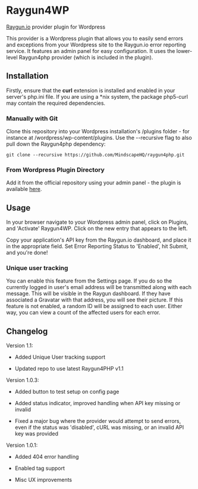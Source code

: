 Raygun4WP
==========

[Raygun.io](http://raygun.io) provider plugin for Wordpress

This provider is a Wordpress plugin that allows you to easily send errors and exceptions from your Wordpress site to the Raygun.io error reporting service.
It features an admin panel for easy configuration. It uses the lower-level Raygun4php provider (which is included in the plugin). 

## Installation

Firstly, ensure that the **curl** extension is installed and enabled in your server's php.ini file. If you are using a *nix system, the package php5-curl may contain the required dependencies.

### Manually with Git

Clone this repository into your Wordpress installation's /plugins folder - for instance at /wordpress/wp-content/plugins. Use the --recursive flag to also pull down the Raygun4php dependency:

```
git clone --recursive https://github.com/MindscapeHQ/raygun4php.git
```

### From Wordpress Plugin Directory

Add it from the official repository using your admin panel - the plugin is available [here](http://wordpress.org/plugins/raygun4wp/).

## Usage

In your browser navigate to your Wordpress admin panel, click on Plugins, and 'Activate' Raygun4WP. Click on the new entry that appears to the left.

Copy your application's API key from the Raygun.io dashboard, and place it in the appropriate field. Set Error Reporting Status to 'Enabled', hit Submit, and you're done!

### Unique user tracking

You can enable this feature from the Settings page. If you do so the currently logged in user's email address will be transmitted along with each message. This will be visible in the Raygun dashboard. If they have associated a Gravatar with that address, you will see their picture. If this feature is not enabled, a random ID will be assigned to each user. Either way, you can view a count of the affected users for each error.

Changelog
---------

Version 1.1:

* Added Unique User tracking support

* Updated repo to use latest Raygun4PHP v1.1

Version 1.0.3:

* Added button to test setup on config page

* Added status indicator, improved handling when API key missing or invalid

* Fixed a major bug where the provider would attempt to send errors, even if the status was 'disabled', cURL was missing, or an invalid API key
 was provided

Version 1.0.1:

* Added 404 error handling

* Enabled tag support

* Misc UX improvements